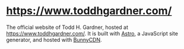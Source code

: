 # https://www.toddhgardner.com/

The official website of Todd H. Gardner, hosted at https://www.toddhgardner.com/. It is built with [Astro](https://astro.build), a JavaScript site generator, and hosted with [BunnyCDN](https://bunny.net).


